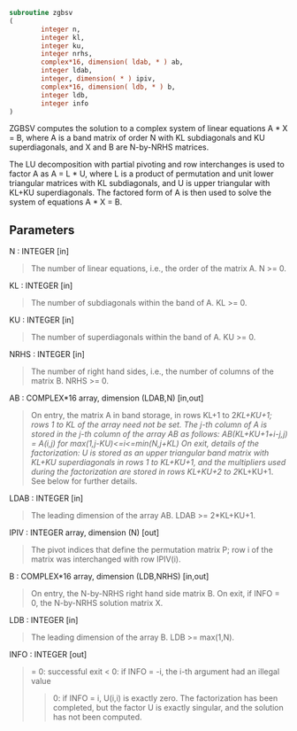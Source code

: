 ```fortran
subroutine zgbsv
(
        integer n,
        integer kl,
        integer ku,
        integer nrhs,
        complex*16, dimension( ldab, * ) ab,
        integer ldab,
        integer, dimension( * ) ipiv,
        complex*16, dimension( ldb, * ) b,
        integer ldb,
        integer info
)
```

ZGBSV computes the solution to a complex system of linear equations
A * X = B, where A is a band matrix of order N with KL subdiagonals
and KU superdiagonals, and X and B are N-by-NRHS matrices.

The LU decomposition with partial pivoting and row interchanges is
used to factor A as A = L * U, where L is a product of permutation
and unit lower triangular matrices with KL subdiagonals, and U is
upper triangular with KL+KU superdiagonals.  The factored form of A
is then used to solve the system of equations A * X = B.

## Parameters
N : INTEGER [in]
> The number of linear equations, i.e., the order of the
> matrix A.  N >= 0.

KL : INTEGER [in]
> The number of subdiagonals within the band of A.  KL >= 0.

KU : INTEGER [in]
> The number of superdiagonals within the band of A.  KU >= 0.

NRHS : INTEGER [in]
> The number of right hand sides, i.e., the number of columns
> of the matrix B.  NRHS >= 0.

AB : COMPLEX*16 array, dimension (LDAB,N) [in,out]
> On entry, the matrix A in band storage, in rows KL+1 to
> 2*KL+KU+1; rows 1 to KL of the array need not be set.
> The j-th column of A is stored in the j-th column of the
> array AB as follows:
> AB(KL+KU+1+i-j,j) = A(i,j) for max(1,j-KU)<=i<=min(N,j+KL)
> On exit, details of the factorization: U is stored as an
> upper triangular band matrix with KL+KU superdiagonals in
> rows 1 to KL+KU+1, and the multipliers used during the
> factorization are stored in rows KL+KU+2 to 2*KL+KU+1.
> See below for further details.

LDAB : INTEGER [in]
> The leading dimension of the array AB.  LDAB >= 2*KL+KU+1.

IPIV : INTEGER array, dimension (N) [out]
> The pivot indices that define the permutation matrix P;
> row i of the matrix was interchanged with row IPIV(i).

B : COMPLEX*16 array, dimension (LDB,NRHS) [in,out]
> On entry, the N-by-NRHS right hand side matrix B.
> On exit, if INFO = 0, the N-by-NRHS solution matrix X.

LDB : INTEGER [in]
> The leading dimension of the array B.  LDB >= max(1,N).

INFO : INTEGER [out]
> = 0:  successful exit
> < 0:  if INFO = -i, the i-th argument had an illegal value
> > 0:  if INFO = i, U(i,i) is exactly zero.  The factorization
> has been completed, but the factor U is exactly
> singular, and the solution has not been computed.
